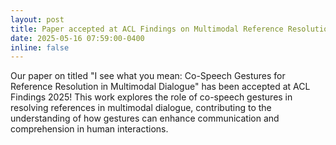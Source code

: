 ```yaml
---
layout: post
title: Paper accepted at ACL Findings on Multimodal Reference Resolution!
date: 2025-05-16 07:59:00-0400
inline: false
---
```

Our paper on titled "I see what you mean: Co-Speech Gestures for Reference Resolution in Multimodal Dialogue" has been accepted at ACL Findings 2025! This work explores the role of co-speech gestures in resolving references in multimodal dialogue, contributing to the understanding of how gestures can enhance communication and comprehension in human interactions.